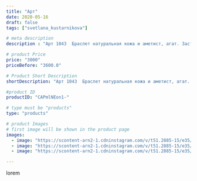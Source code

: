 ```yaml
---
title: "Арт"
date: 2020-05-16
draft: false
tags: ["svetlana_kustarnikova"]

# meta description
description : "Арт 1043  Браслет натуральная кожа и аметист, агат. Застежка тогл"

# product Price
price: "3000"
priceBefore: "3600.0"

# Product Short Description
shortDescription: "Арт 1043  Браслет натуральная кожа и аметист, агат. Застежка тогл"

#product ID
productID: "CAPmlNEon1-"

# type must be "products"
type: "products"

# product Images
# first image will be shown in the product page
images:
  - image: "https://scontent-arn2-1.cdninstagram.com/v/t51.2885-15/e35/97208208_684792532334584_905197744605172238_n.jpg?_nc_ht=scontent-arn2-1.cdninstagram.com&_nc_cat=104&_nc_ohc=quXekvHcr-sAX9DOoht&se=7&tp=1&oh=b615b4d4d7454151a14518f9a9b6931e&oe=605F824B&ig_cache_key=MjMxMDIzNDgwODc4MDg1MTcxOQ%3D%3D.2"
  - image: "https://scontent-arn2-1.cdninstagram.com/v/t51.2885-15/e35/97132267_1107873712923832_3110147125162782082_n.jpg?_nc_ht=scontent-arn2-1.cdninstagram.com&_nc_cat=104&_nc_ohc=_ztX3_k0S6EAX-AOxc_&se=8&tp=1&oh=fd983a9964bbc1466d98c6c22cc2b681&oe=605DC6E5&ig_cache_key=MjMxMDIzNDgwODc4MDk1NTQ5Nw%3D%3D.2"
  - image: "https://scontent-arn2-1.cdninstagram.com/v/t51.2885-15/e35/96869593_240493037040767_2607664154635622281_n.jpg?_nc_ht=scontent-arn2-1.cdninstagram.com&_nc_cat=111&_nc_ohc=pHaVsRY-WD8AX_6CZz0&se=7&tp=1&oh=15d59e5c5de9656b06b30d928cc9c74b&oe=60615A33&ig_cache_key=MjMxMDIzNDgwODc2NDE5OTk0OQ%3D%3D.2"

---
```

lorem
